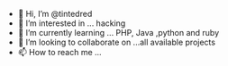 - 👋 Hi, I’m @tintedred
- 👀 I’m interested in ... hacking 
- 🌱 I’m currently learning ... PHP, Java ,python and  ruby
- 💞️ I’m looking to collaborate on ...all available projects 
- 📫 How to reach me ...

<!---
tintedred/tintedred is a ✨ special ✨ repository because its `README.md` (this file) appears on your GitHub profile.
You can click the Preview link to take a look at your changes.
--->

